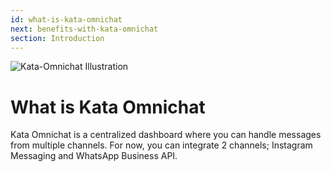 ```yaml
---
id: what-is-kata-omnichat
next: benefits-with-kata-omnichat
section: Introduction
---
```


<img loading="lazy" className="borderless" src="/assets/images/products/kata-omnichat/image0.png" alt="Kata-Omnichat Illustration" />

# What is Kata Omnichat

Kata Omnichat is a centralized dashboard where you can handle messages from multiple channels. For now, you can integrate 2 channels; Instagram Messaging and WhatsApp Business API.
